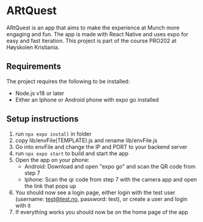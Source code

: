 # ARtQuest

ARtQuest is an app that aims to make the experience at Munch more engaging and fun. 
The app is made with React Native and uses expo for easy and fast iteration. 
This project is part of the course PRO202 at Høyskolen Kristiania. 

## Requirements

The project requires the following to be installed:
- Node.js v18 or later
- Either an Iphone or Android phone with expo go installed

## Setup instructions
1. run `npx expo install` in folder
2. copy lib/envFile(TEMPLATE).js and rename lib/envFile.js
3. Go into envFile and change the IP and PORT to your backend server
6. run `npx expo start` to build and start the app
7. Open the app on your phone:
   - Android: Download and open "expo go" and scan the QR code from step 7
   - Iphone: Scan the qr code from step 7 with the camera app and open the link that pops up
8. You should now see a login page, either login with the test user (username: test@test.no, password: test), or create a user and login with it
9. If everything works you should now be on the home page of the app

